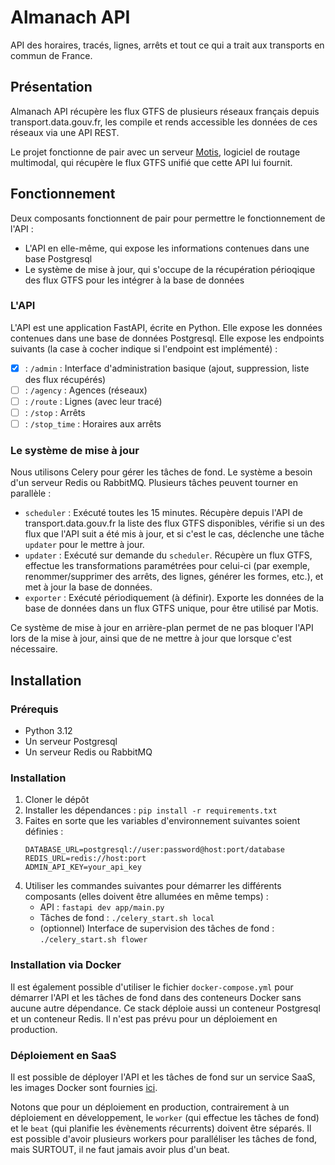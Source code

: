 # Almanach API
API des horaires, tracés, lignes, arrêts et tout ce qui a trait aux
transports en commun de France.

## Présentation
Almanach API récupère les flux GTFS de plusieurs réseaux français depuis
transport.data.gouv.fr, les compile et rends accessible les données de ces
réseaux via une API REST.

Le projet fonctionne de pair avec un serveur [Motis](https://motis-project.de/),
logiciel de routage multimodal, qui récupère le flux GTFS unifié que cette API
lui fournit.

## Fonctionnement
Deux composants fonctionnent de pair pour permettre le fonctionnement de l'API :
- L'API en elle-même, qui expose les informations contenues dans une base Postgresql
- Le système de mise à jour, qui s'occupe de la récupération périoqique des flux GTFS
  pour les intégrer à la base de données

### L'API
L'API est une application FastAPI, écrite en Python. Elle expose les données
contenues dans une base de données Postgresql. 
Elle expose les endpoints suivants (la case à cocher indique si l'endpoint est implémenté) :
- [x] : `/admin` : Interface d'administration basique (ajout, suppression, liste des flux récupérés)
- [ ] : `/agency` : Agences (réseaux)
- [ ] : `/route` : Lignes (avec leur tracé)
- [ ] : `/stop` : Arrêts
- [ ] : `/stop_time` : Horaires aux arrêts

### Le système de mise à jour
Nous utilisons Celery pour gérer les tâches de fond. Le système a besoin d'un serveur
Redis ou RabbitMQ. Plusieurs tâches peuvent tourner en parallèle :
- `scheduler` : Exécuté toutes les 15 minutes. Récupère depuis l'API de transport.data.gouv.fr la liste des flux GTFS
   disponibles, vérifie si un des flux que l'API suit a été mis à jour, et si c'est le cas,
   déclenche une tâche `updater` pour le mettre à jour.
- `updater` : Exécuté sur demande du `scheduler`. Récupère un flux GTFS, effectue les transformations paramétrées pour celui-ci
    (par exemple, renommer/supprimer des arrêts, des lignes, générer les formes, etc.), et 
    met à jour la base de données.
- `exporter` : Exécuté périodiquement (à définir). Exporte les données de la base de données dans un flux GTFS unique, pour
    être utilisé par Motis.

Ce système de mise à jour en arrière-plan permet de ne pas bloquer l'API lors de la mise à jour,
ainsi que de ne mettre à jour que lorsque c'est nécessaire. 

## Installation
### Prérequis
- Python 3.12
- Un serveur Postgresql
- Un serveur Redis ou RabbitMQ

### Installation
1. Cloner le dépôt
2. Installer les dépendances : `pip install -r requirements.txt`
3. Faites en sorte que les variables d'environnement suivantes soient définies :
    ```env
    DATABASE_URL=postgresql://user:password@host:port/database
    REDIS_URL=redis://host:port
    ADMIN_API_KEY=your_api_key
    ```
4. Utiliser les commandes suivantes pour démarrer les différents composants (elles doivent être allumées
   en même temps) :
    - API : `fastapi dev app/main.py`
    - Tâches de fond : `./celery_start.sh local`
    - (optionnel) Interface de supervision des tâches de fond : `./celery_start.sh flower`

### Installation via Docker
Il est également possible d'utiliser le fichier `docker-compose.yml` pour démarrer l'API et les tâches de fond
dans des conteneurs Docker sans aucune autre dépendance.
Ce stack déploie aussi un conteneur Postgresql et un conteneur Redis.
Il n'est pas prévu pour un déploiement en production.

### Déploiement en SaaS
Il est possible de déployer l'API et les tâches de fond sur un service SaaS, les images Docker sont fournies
[ici](https://github.com/Aeris1One/Almanach-API/pkgs/container/almanach-api).

Notons que pour un déploiement en production, contrairement à un déploiement en développement, le `worker` (qui effectue
les tâches de fond) et le `beat` (qui planifie les évènements récurrents) doivent être séparés. Il est possible d'avoir 
plusieurs workers pour paralléliser les tâches de fond, mais SURTOUT, il ne faut jamais avoir plus d'un beat.